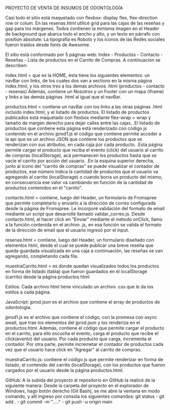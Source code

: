 PROYECTO DE VENTA DE INSUMOS DE ODONTOLOGÍA

Casi todo el sitio está maquetado con flexbox: display flex, flex-direction row or colum.
En las resenas.html utilicé grid para las cajas de las reseñas y gap para los márgenes.
Todos contienen la mmisma imagen en el Header de background que abarca todo el ancho y alto, y un texto en párrafo con position absolute.
La tipografía es Roboto y los íconos de las Redes sociales fueron traídos desde fonts de Awesome.

El sitio está conformado por 5 páginas web: Index - Productos - Contacto - Reseñas - Lista de productos en el Carrito de Compras. A continuación se describen:

 index.html = que es la HOME, ésta tiene los siguientes elementos: un navBar con links, de los cuales dos van a sections en la misma página index.html, y los otros tres a los demás archivos .html (productos - contacto - resenas)
 Además, contiene un Nosotros y un Footer con un mapa (iframe) y links a las demás páginas .html al igual que el navBar.

 productos.html = contiene un navBar con los links a las otras páginas .html incluido index.html, y el listado de productos. El listado de productos publicados está maquetado con flexbox mediante flex-wrap = wrap y tamaño de margen derecho para dejar calles entre las cajas.
 .El listado de productos que contiene esta página está renderizado con código js contenido en el archivo jprod1.js el código que contiene permite acceder a la api que es un archivo JSON que contiene los productos que se renderizan con sus atributos, en cada caja por cada producto.
 .Esta página permite cargar el producto que reciba el evento (click) del usuario al carrito de compras (localStorage), acá permanecen los productos hasta que se vacíe el carrito por acción del usuario.
 .En la esquina superior derecha, junto al ícono del "carrito de compras" se puede visualizar el contador de productos, ese número indica la cantidad de productos que el usuario va agregando al carrito (localStorage) o cuando borra un producto del mismo, en consecuencia ese valor va cambiando en función de la cantidad de productos contenidos en el "carrito".

 contacto.html = contiene, luego del Header, un formulario de Fromspree que permite completarlo y enviarlo a la dirección de correo configurada desde la página de Fromspree. Le incorporé validación del formato de email mediante un script que desarrollé llamado validar_correo.js. Desde contacto.html, al hacer click en "Enviar" mediante el método onClick, llamo a la función contenida en el archivo .js, en esa función se valida el formato de la dirección de email que el usuario ingresó por el input.

 resenas.html = contiene, luego del Header, un formulario diseñado con elementos html, desde el cual se puede publicar una breve reseña que queda guardada visualizada en una caja a continuación, las reseñas se van agregando, completando cada fila.

 muestraCarrito.html = es donde quedan visualizados todos los productos en forma de listado (tabla) que fueron guardados en el localStorage (carrito) desde la página productos.html

Estilos:
Cada archivo html tiene vinculado un archivo .css que le da los estilos a cada página.

JavaScript:
jprod.json es el archivo que contiene el array de productos de odontología.

jprod1.js es el archivo que contiene el código, con la promesa con async await, que trae los elementos del jprod.json y los renderiza en el productos.html. Además, contiene el código que permite cargar el producto en el carrito, para ello escucha el evento, carga el producto que recibe el click(evento) del usuario. Por cada producto que carga, incrementa el contador. Por otra parte, permite incremetar el contador de productos cada vez que el usuario hace click en "Agregar" al carrito de compras.

muestraCarrito.js: contiene el código js que permite renderizar en forma de listado, el contenido del carrito (localStorage), con los productos que fueron cargados por el usuario desde la página productos.html.

GitHub:
A la subida del proyecto al repositorio en GitHub la realicé de la siguiente manera:
Desde la carpeta del proyecto en el explorador de Windows, hago botón derecho (Git Bash), se me abre la ventana en modo comando, y allí ingreso por consola los siguientes comandos: git status - git add . - git commit -m "....." - git push -u origin main
